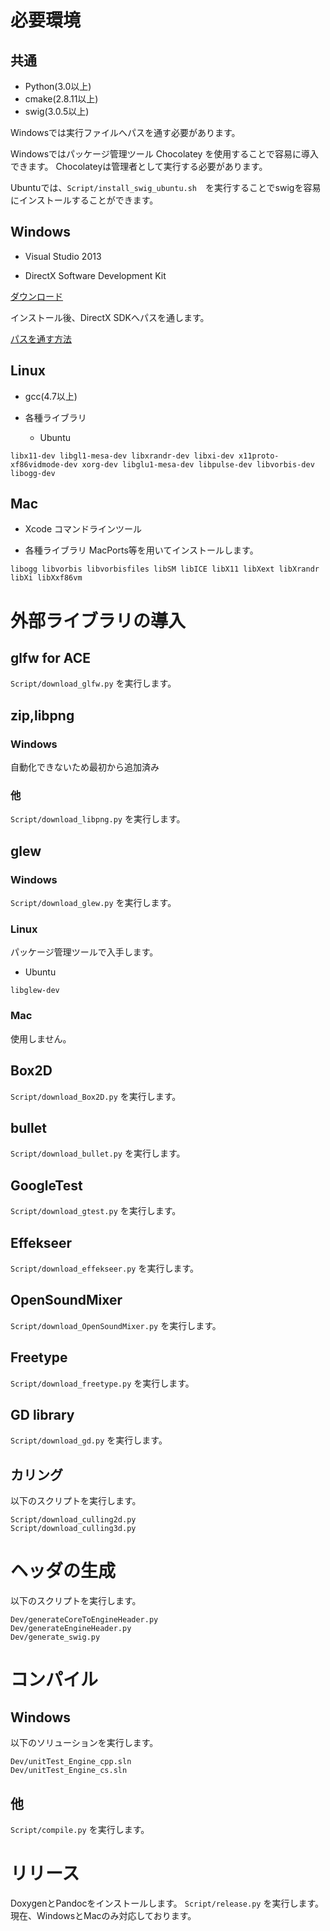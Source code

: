 ﻿# 必要環境

## 共通

* Python(3.0以上)
* cmake(2.8.11以上)
* swig(3.0.5以上)

Windowsでは実行ファイルへパスを通す必要があります。

Windowsではパッケージ管理ツール Chocolatey を使用することで容易に導入できます。
Chocolateyは管理者として実行する必要があります。

Ubuntuでは、```Script/install_swig_ubuntu.sh```　を実行することでswigを容易にインストールすることができます。

## Windows

* Visual Studio 2013

* DirectX Software Development Kit

[ダウンロード](http://www.microsoft.com/en-us/download/details.aspx?id=6812)

インストール後、DirectX SDKへパスを通します。

[パスを通す方法](DirectXSDK.md)

## Linux

* gcc(4.7以上)

* 各種ライブラリ
  - Ubuntu
```
libx11-dev libgl1-mesa-dev libxrandr-dev libxi-dev x11proto-xf86vidmode-dev xorg-dev libglu1-mesa-dev libpulse-dev libvorbis-dev libogg-dev
```

## Mac

* Xcode コマンドラインツール

* 各種ライブラリ
MacPorts等を用いてインストールします。
```
libogg libvorbis libvorbisfiles libSM libICE libX11 libXext libXrandr libXi libXxf86vm
```

# 外部ライブラリの導入

## glfw for ACE

```Script/download_glfw.py``` を実行します。

## zip,libpng

### Windows

自動化できないため最初から追加済み

### 他

```Script/download_libpng.py``` を実行します。


## glew

### Windows

```Script/download_glew.py``` を実行します。

### Linux

パッケージ管理ツールで入手します。
  - Ubuntu
```
libglew-dev
```

### Mac

使用しません。

## Box2D

```Script/download_Box2D.py``` を実行します。

## bullet

```Script/download_bullet.py``` を実行します。

## GoogleTest

```Script/download_gtest.py``` を実行します。

## Effekseer

```Script/download_effekseer.py``` を実行します。

## OpenSoundMixer

```Script/download_OpenSoundMixer.py``` を実行します。

## Freetype

```Script/download_freetype.py``` を実行します。

## GD library

```Script/download_gd.py``` を実行します。

## カリング

以下のスクリプトを実行します。

```
Script/download_culling2d.py
Script/download_culling3d.py
```

# ヘッダの生成

以下のスクリプトを実行します。

```
Dev/generateCoreToEngineHeader.py
Dev/generateEngineHeader.py
Dev/generate_swig.py
```

# コンパイル

## Windows

以下のソリューションを実行します。

```
Dev/unitTest_Engine_cpp.sln
Dev/unitTest_Engine_cs.sln
```

## 他

```Script/compile.py``` を実行します。

# リリース

DoxygenとPandocをインストールします。
```Script/release.py``` を実行します。現在、WindowsとMacのみ対応しております。
